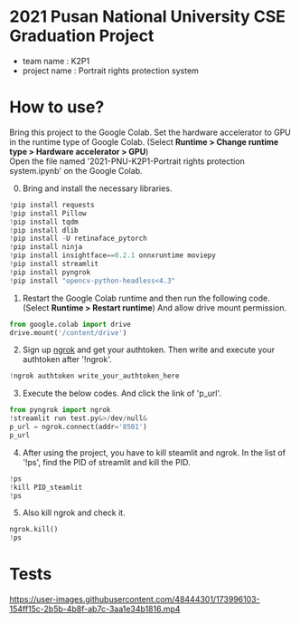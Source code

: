 # 2021 Pusan National University CSE Graduation Project

- team name : K2P1
- project name : Portrait rights protection system


# How to use?

Bring this project to the Google Colab. Set the hardware accelerator to GPU in the runtime type of Google Colab. (Select **Runtime > Change runtime type > Hardware accelerator > GPU**)\
Open the file named '2021-PNU-K2P1-Portrait rights protection system.ipynb' on the Google Colab. 

0. Bring and install the necessary libraries.
```python
!pip install requests
!pip install Pillow
!pip install tqdm
!pip install dlib
!pip install -U retinaface_pytorch
!pip install ninja
!pip install insightface==0.2.1 onnxruntime moviepy
!pip install streamlit
!pip install pyngrok
!pip install "opencv-python-headless<4.3"
```

1. Restart the Google Colab runtime and then run the following code. (Select **Runtime > Restart runtime**) And allow drive mount permission.
```python
from google.colab import drive
drive.mount('/content/drive')
```

2. Sign up [ngrok](https://ngrok.com/) and get your authtoken. Then write and execute your authtoken after '!ngrok'.
```python
!ngrok authtoken write_your_authtoken_here
```

3. Execute the below codes. And click the link of 'p_url'.
```python
from pyngrok import ngrok
!streamlit run test.py&>/dev/null&
p_url = ngrok.connect(addr='8501')
p_url
```

4. After using the project, you have to kill steamlit and ngrok. In the list of '!ps', find the PID of streamlit and kill the PID.
```python
!ps
!kill PID_steamlit
!ps
```

5. Also kill ngrok and check it.
```python
ngrok.kill()
!ps
```


# Tests
https://user-images.githubusercontent.com/48444301/173996103-154ff15c-2b5b-4b8f-ab7c-3aa1e34b1816.mp4

